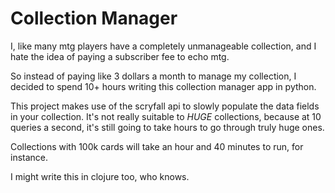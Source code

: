 # Collection Manager

I, like many mtg players have a completely unmanageable collection, and I hate the idea of paying a subscriber fee to echo mtg.

So instead of paying like 3 dollars a month to manage my collection, I decided to spend 10+ hours writing this collection manager app in python.

This project makes use of the scryfall api to slowly populate the data fields in your collection. It's not really suitable to *HUGE* collections, because at 10 queries a second, it's still going to take hours to go through truly huge ones.

Collections with 100k cards will take an hour and 40 minutes to run, for instance.

I might write this in clojure too, who knows.